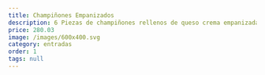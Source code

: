 ```yaml
---
title: Champiñones Empanizados
description: 6 Piezas de champiñones rellenos de queso crema empanizadas con panko.
price: 280.03
image: /images/600x400.svg
category: entradas
order: 1
tags: null
---
```

